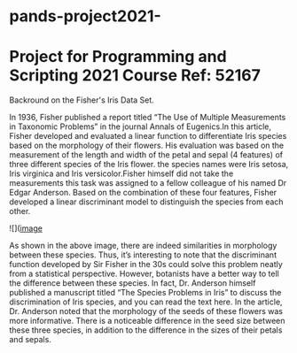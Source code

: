 # pands-project2021-
# Project for Programming and Scripting 2021 Course Ref: 52167

Backround on  the Fisher's Iris Data Set.

In 1936, Fisher published a report titled “The Use of Multiple Measurements in Taxonomic Problems” in the journal Annals of Eugenics.In this article, Fisher developed and evaluated a linear function to differentiate Iris species based on the morphology of their flowers. His evaluation was based on the measurement of the length and width of the petal and sepal (4 features) of three different species of the Iris flower. the species names were Iris setosa, Iris virginica and Iris versicolor.Fisher himself did not take the measurements this task was assigned to a fellow colleague of his named Dr Edgar Anderson. Based on the combination of these four features, Fisher developed a linear discriminant model to distinguish the species from each other. 

![]([image](https://user-images.githubusercontent.com/77672629/113424805-aff8ea00-93c8-11eb-9f34-560952060ae5.png)


As shown in the above image, there are indeed similarities in morphology between these species. Thus, it’s interesting to note that the discriminant function developed by Sir Fisher in the 30s could solve this problem neatly from a statistical perspective. However, botanists have a better way to tell the difference between these species. In fact, Dr. Anderson himself published a manuscript titled “The Species Problems in Iris” to discuss the discrimination of Iris species, and you can read the text here. In the article, Dr. Anderson noted that the morphology of the seeds of these flowers was more informative. There is a noticeable difference in the seed size between these three species, in addition to the difference in the sizes of their petals and sepals.
